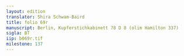 ```yaml
---
layout: edition
translator: Shira Schwam-Baird
title: folio 69r
manuscript: Berlin, Kupferstichkabinett 78 D 8 (olim Hamilton 337)
sigla: BT
iip: b069r.tif
milestone: 137
---
```

